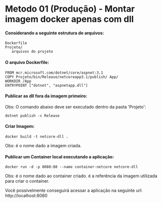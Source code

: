 # Metodo 01 (Produção) - Montar imagem docker apenas com dll

#### Considerando a seguinte estrutura de arquivos:
```
Dockerfile
Projeto/
   arquivos do projeto
```


#### O arquivo Dockerfile:
```
FROM mcr.microsoft.com/dotnet/core/aspnet:3.1
COPY Projeto/bin/Release/netcoreapp3.1/publish/ App/
WORKDIR /App
ENTRYPOINT ["dotnet", "aspnetapp.dll"]
```

#### Publicar as dll fora da imagem primeiro:
Obs: O comando abaixo deve ser executado dentro da pasta 'Projeto':
```
dotnet publish -c Release
```

#### Criar Imagem:
```
docker build -t netcore-dll .
```
Obs: <netcore-dll> é o nome dado a imagem criada.

#### Publicar um Container local executando a aplicação:
```
docker run -d -p 8080:80 --name container-netcore netcore-dll
```
Obs: <container-netcore> é o nome dado ao container criado.
     <netcore-dll> é a referência da imagem utilizada para criar o container.


Você possivelmente conseguirá acessar a aplicação na seguinte url:
http://localhost:8080

